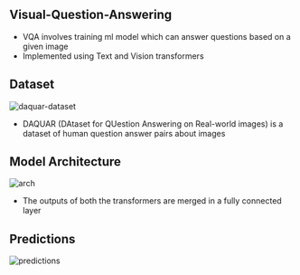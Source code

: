 ## Visual-Question-Answering

- VQA involves training ml model which can answer questions based on a given image
- Implemented using Text and Vision transformers

## Dataset
![daquar-dataset](https://github.com/sanjay-906/Visual-Question-Answering/assets/99668976/8c9171a2-5333-48f5-9477-4a3476a1d9ed)

- DAQUAR (DAtaset for QUestion Answering on Real-world images) is a dataset of human question answer pairs about images

## Model Architecture
![arch](https://github.com/sanjay-906/Visual-Question-Answering/assets/99668976/ff494cc8-ca9c-4f5e-80ec-b33b42a67c7a)

- The outputs of both the transformers are merged in a fully connected layer

## Predictions
![predictions](https://github.com/sanjay-906/Visual-Question-Answering/assets/99668976/38121ba3-f94b-4b7f-b0e7-48a63bdea5ce)



